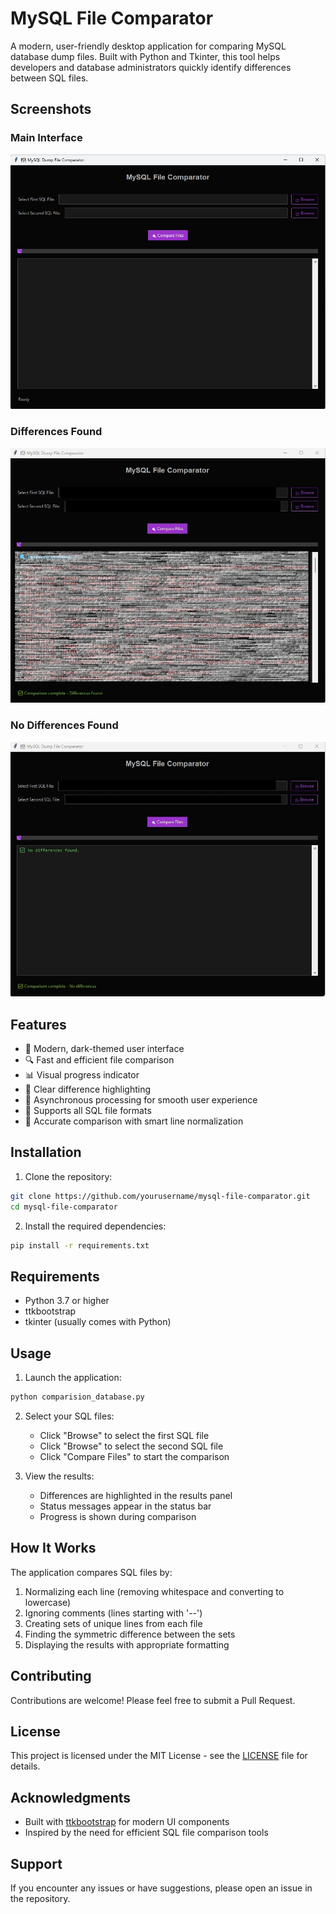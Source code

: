 # MySQL File Comparator

A modern, user-friendly desktop application for comparing MySQL database dump files. Built with Python and Tkinter, this tool helps developers and database administrators quickly identify differences between SQL files.

## Screenshots

### Main Interface
![Main Interface](Application_UI.jpg)

### Differences Found
![Differences Found](Difference_found.jpg)

### No Differences Found
![No Differences](Difference_not_found.jpg)

## Features

- 🎨 Modern, dark-themed user interface
- 🔍 Fast and efficient file comparison
- 📊 Visual progress indicator
- 📝 Clear difference highlighting
- 🚀 Asynchronous processing for smooth user experience
- 💾 Supports all SQL file formats
- 🎯 Accurate comparison with smart line normalization

## Installation

1. Clone the repository:
```bash
git clone https://github.com/yourusername/mysql-file-comparator.git
cd mysql-file-comparator
```

2. Install the required dependencies:
```bash
pip install -r requirements.txt
```

## Requirements

- Python 3.7 or higher
- ttkbootstrap
- tkinter (usually comes with Python)

## Usage

1. Launch the application:
```bash
python comparision_database.py
```

2. Select your SQL files:
   - Click "Browse" to select the first SQL file
   - Click "Browse" to select the second SQL file
   - Click "Compare Files" to start the comparison

3. View the results:
   - Differences are highlighted in the results panel
   - Status messages appear in the status bar
   - Progress is shown during comparison

## How It Works

The application compares SQL files by:
1. Normalizing each line (removing whitespace and converting to lowercase)
2. Ignoring comments (lines starting with '--')
3. Creating sets of unique lines from each file
4. Finding the symmetric difference between the sets
5. Displaying the results with appropriate formatting

## Contributing

Contributions are welcome! Please feel free to submit a Pull Request.

## License

This project is licensed under the MIT License - see the [LICENSE](LICENSE) file for details.

## Acknowledgments

- Built with [ttkbootstrap](https://ttkbootstrap.readthedocs.io/) for modern UI components
- Inspired by the need for efficient SQL file comparison tools

## Support

If you encounter any issues or have suggestions, please open an issue in the repository.
